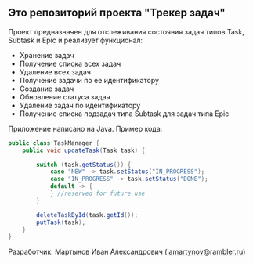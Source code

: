 ## Это репозиторий проекта "Трекер задач"

Проект предназначен для отслеживания состояния задач типов Task, Subtask и Epic и реализует функционал:
* Хранение задач
* Получение списка всех задач
* Удаление всех задач
* Получение задачи по ее идентификатору
* Создание задач
* Обновление статуса задач
* Удаление задач по идентификатору
* Получение списка подзадач типа Subtask для задач типа Epic


Приложение написано на Java. Пример кода:
```Java  
public class TaskManager {
    public void updateTask(Task task) {

        switch (task.getStatus()) {
            case "NEW" -> task.setStatus("IN_PROGRESS");
            case "IN_PROGRESS" -> task.setStatus("DONE");
            default -> {
            } //reserved for future use
        }

        deleteTaskById(task.getId());
        putTask(task);
    }
}
```  

Разработчик: Мартынов Иван Александрович (iamartynov@rambler.ru)





